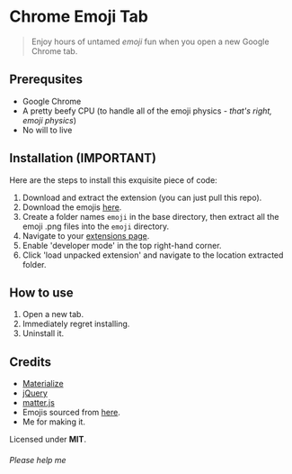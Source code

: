 # Chrome Emoji Tab
>Enjoy hours of untamed *emoji* fun when you open a new Google Chrome tab.

## Prerequsites
- Google Chrome
- A pretty beefy CPU (to handle all of the emoji physics - *that's right, emoji physics*)
- No will to live

## Installation (IMPORTANT)
Here are the steps to install this exquisite piece of code:

1. Download and extract the extension (you can just pull this repo).
2. Download the emojis [here](https://drive.google.com/file/d/1HK0GhpSoJ3a7ILALX6ZW2cgWrFFzUSQu/view).
3. Create a folder names `emoji` in the base directory, then extract all the emoji .png files into the `emoji` directory.
4. Navigate to your [extensions page](chrome://extensions/).
5. Enable 'developer mode' in the top right-hand corner.
6. Click 'load unpacked extension' and navigate to the location extracted folder.

## How to use
1. Open a new tab.
2. Immediately regret installing.
3. Uninstall it.

## Credits
- [Materialize](https://materializecss.com/)
- [jQuery](https://jquery.com/)
- [matter.js](http://brm.io/matter-js/)
- Emojis sourced from [here](https://forum.xda-developers.com/android/themes/substratum-whatsapp-emoji-pack-emojione-t3663890).
- Me for making it.

Licensed under **MIT**.

###### Please help me
